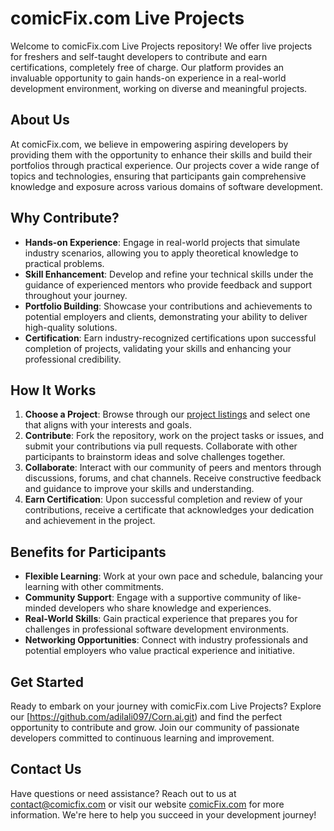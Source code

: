 # comicFix.com Live Projects

Welcome to comicFix.com Live Projects repository! We offer live projects for freshers and self-taught developers to contribute and earn certifications, completely free of charge. Our platform provides an invaluable opportunity to gain hands-on experience in a real-world development environment, working on diverse and meaningful projects.

## About Us

At comicFix.com, we believe in empowering aspiring developers by providing them with the opportunity to enhance their skills and build their portfolios through practical experience. Our projects cover a wide range of topics and technologies, ensuring that participants gain comprehensive knowledge and exposure across various domains of software development.

## Why Contribute?

- **Hands-on Experience**: Engage in real-world projects that simulate industry scenarios, allowing you to apply theoretical knowledge to practical problems.
- **Skill Enhancement**: Develop and refine your technical skills under the guidance of experienced mentors who provide feedback and support throughout your journey.
- **Portfolio Building**: Showcase your contributions and achievements to potential employers and clients, demonstrating your ability to deliver high-quality solutions.
- **Certification**: Earn industry-recognized certifications upon successful completion of projects, validating your skills and enhancing your professional credibility.

## How It Works

1. **Choose a Project**: Browse through our [project listings](https://rhinestone-velvet-d1c.notion.site/COMICFIX-COM-939095e939f047db8e4f73dd12ee4306) and select one that aligns with your interests and goals.
2. **Contribute**: Fork the repository, work on the project tasks or issues, and submit your contributions via pull requests. Collaborate with other participants to brainstorm ideas and solve challenges together.
3. **Collaborate**: Interact with our community of peers and mentors through discussions, forums, and chat channels. Receive constructive feedback and guidance to improve your skills and understanding.
4. **Earn Certification**: Upon successful completion and review of your contributions, receive a certificate that acknowledges your dedication and achievement in the project.

## Benefits for Participants

- **Flexible Learning**: Work at your own pace and schedule, balancing your learning with other commitments.
- **Community Support**: Engage with a supportive community of like-minded developers who share knowledge and experiences.
- **Real-World Skills**: Gain practical experience that prepares you for challenges in professional software development environments.
- **Networking Opportunities**: Connect with industry professionals and potential employers who value practical experience and initiative.

## Get Started

Ready to embark on your journey with comicFix.com Live Projects? Explore our [https://github.com/adilali097/Corn.ai.git) and find the perfect opportunity to contribute and grow. Join our community of passionate developers committed to continuous learning and improvement.

## Contact Us

Have questions or need assistance? Reach out to us at [contact@comicfix.com](mailto:communityfirefox87@gmail.com) or visit our website [comicFix.com](https://comicfix.vercel.app/) for more information. We're here to help you succeed in your development journey!


